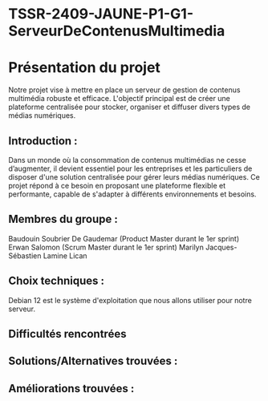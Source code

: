 # TSSR-2409-JAUNE-P1-G1-ServeurDeContenusMultimedia

# Présentation du projet
Notre projet vise à mettre en place un serveur de gestion de contenus multimédia robuste et efficace. L'objectif principal est de créer une plateforme centralisée pour stocker, organiser et diffuser divers types de médias numériques.

## Introduction : 
Dans un monde où la consommation de contenus multimédias ne cesse d’augmenter, il devient essentiel pour les entreprises et les particuliers de disposer d'une solution centralisée pour gérer leurs médias numériques. Ce projet répond à ce besoin en proposant une plateforme flexible et performante, capable de s'adapter à différents environnements et besoins.

## Membres du groupe :
Baudouin Soubrier De Gaudemar (Product Master durant le 1er sprint)
Erwan Salomon (Scrum Master durant le 1er sprint)
Marilyn Jacques-Sébastien
Lamine Lican

## Choix techniques :

Debian 12 est le système d'exploitation que nous allons utiliser pour notre serveur.

## Difficultés rencontrées

## Solutions/Alternatives trouvées :

## Améliorations trouvées :
